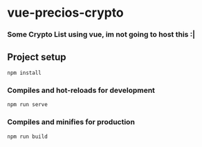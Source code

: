 # vue-precios-crypto

### Some Crypto List using vue, im not going to host this :|

## Project setup
```
npm install
```

### Compiles and hot-reloads for development
```
npm run serve
```

### Compiles and minifies for production
```
npm run build
```

